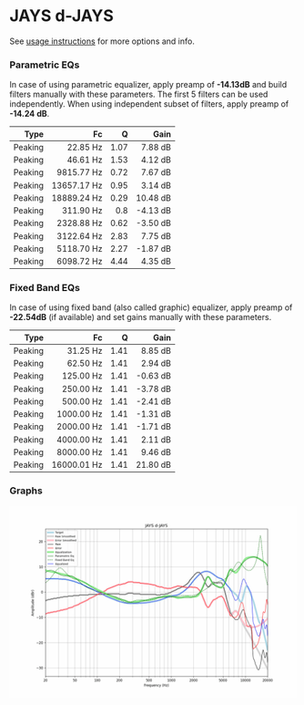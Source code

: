 # JAYS d-JAYS
See [usage instructions](https://github.com/jaakkopasanen/AutoEq#usage) for more options and info.

### Parametric EQs
In case of using parametric equalizer, apply preamp of **-14.13dB** and build filters manually
with these parameters. The first 5 filters can be used independently.
When using independent subset of filters, apply preamp of **-14.24 dB**.

| Type    | Fc          |    Q | Gain     |
|--------:|------------:|-----:|---------:|
| Peaking | 22.85 Hz    | 1.07 | 7.88 dB  |
| Peaking | 46.61 Hz    | 1.53 | 4.12 dB  |
| Peaking | 9815.77 Hz  | 0.72 | 7.67 dB  |
| Peaking | 13657.17 Hz | 0.95 | 3.14 dB  |
| Peaking | 18889.24 Hz | 0.29 | 10.48 dB |
| Peaking | 311.90 Hz   | 0.8  | -4.13 dB |
| Peaking | 2328.88 Hz  | 0.62 | -3.50 dB |
| Peaking | 3122.64 Hz  | 2.83 | 7.75 dB  |
| Peaking | 5118.70 Hz  | 2.27 | -1.87 dB |
| Peaking | 6098.72 Hz  | 4.44 | 4.35 dB  |

### Fixed Band EQs
In case of using fixed band (also called graphic) equalizer, apply preamp of **-22.54dB**
(if available) and set gains manually with these parameters.

| Type    | Fc          |    Q | Gain     |
|--------:|------------:|-----:|---------:|
| Peaking | 31.25 Hz    | 1.41 | 8.85 dB  |
| Peaking | 62.50 Hz    | 1.41 | 2.94 dB  |
| Peaking | 125.00 Hz   | 1.41 | -0.63 dB |
| Peaking | 250.00 Hz   | 1.41 | -3.78 dB |
| Peaking | 500.00 Hz   | 1.41 | -2.41 dB |
| Peaking | 1000.00 Hz  | 1.41 | -1.31 dB |
| Peaking | 2000.00 Hz  | 1.41 | -1.71 dB |
| Peaking | 4000.00 Hz  | 1.41 | 2.11 dB  |
| Peaking | 8000.00 Hz  | 1.41 | 9.46 dB  |
| Peaking | 16000.01 Hz | 1.41 | 21.80 dB |

### Graphs
![](./JAYS%20d-JAYS.png)